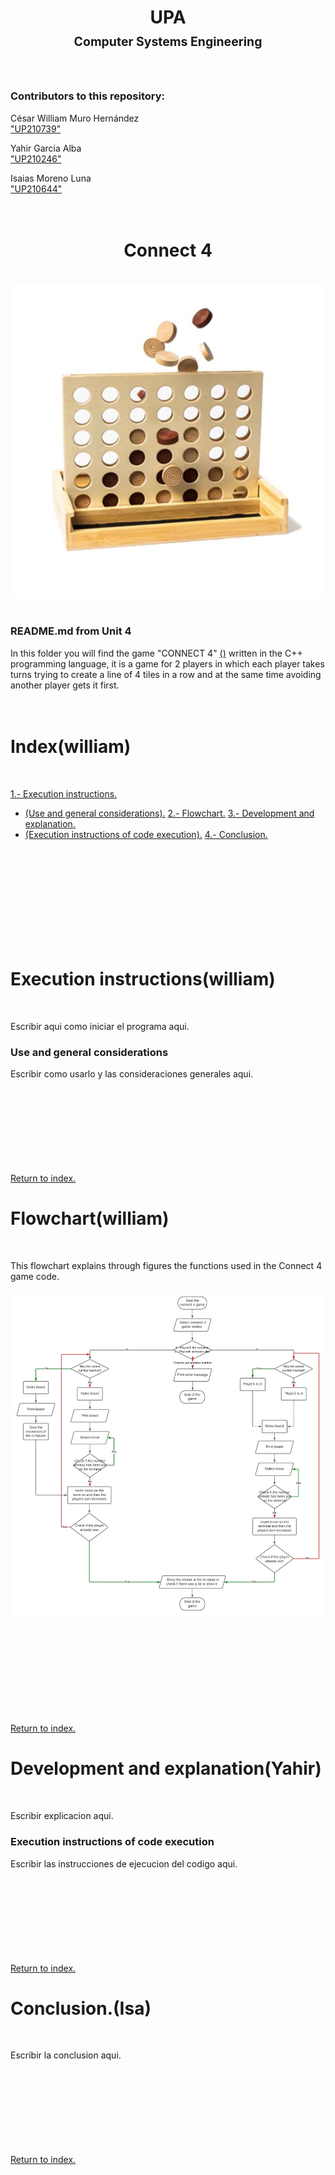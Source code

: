 <h1 align=center>
UPA<br><sup><sub>Computer Systems Engineering</sub></sup>
</h1>
<br>

### Contributors to this repository:
César William Muro Hernández<br>["UP210739"](https://github.com/UP210739)
<br>

Yahir Garcia Alba<br>["UP210246"](https://github.com/UP210246)
<br>

Isaias Moreno Luna<br>["UP210644"](https://github.com/UP210644)
<br>
<br>
<br>

# 
<h1 align=center>
Connect 4
</h1>
<br>

<div align ="center">
<img src="/Image/C4.jpg"/>
</div>
<br>

### README.md from Unit 4
In this folder you will find the game "CONNECT 4" [()]() written in the C++ programming language, it is a game for 2 players in which each player takes turns trying to create a line of 4 tiles in a row and at the same time avoiding another player gets it first.
<br>
<br>
<br>

# 
# Index(william)
<br>

[1.- Execution instructions.]()
   - [(Use and general considerations).]()
[2.- Flowchart.]()
[3.- Development and explanation.]()
   - [(Execution instructions of code execution).]()
[4.- Conclusion.]()
<br>
<br>
<br>
<br>
<br>
<br>
<br>
<br>
<br>

# 
# Execution instructions(william)
<br>

Escribir aqui como iniciar el programa aqui.
<br>

### Use and general considerations
Escribir como usarlo y las consideraciones generales aqui.
<br>
<br>
<br>
<br>
<br>
<br>
<br>
<br>
<br>

[Return to index.]()
# 
# Flowchart(william)
<br>

This flowchart explains through figures the functions used in the Connect 4 game code.
<br>

<div align ="center">
<img src="/Image/C4F.jpg"/>
</div>
<br>
<br>
<br>
<br>
<br>
<br>
<br>
<br>
<br>

[Return to index.]()
# 
# Development and explanation(Yahir)
<br>

Escribir explicacion aqui.
<br>

### Execution instructions of code execution
Escribir las instrucciones de ejecucion del codigo aqui.
<br>
<br>
<br>
<br>
<br>
<br>
<br>
<br>
<br>

[Return to index.]()
# 
# Conclusion.(Isa)
<br>

Escribir la conclusion aqui.
<br>
<br>
<br>
<br>
<br>
<br>
<br>
<br>
<br>

[Return to index.]()